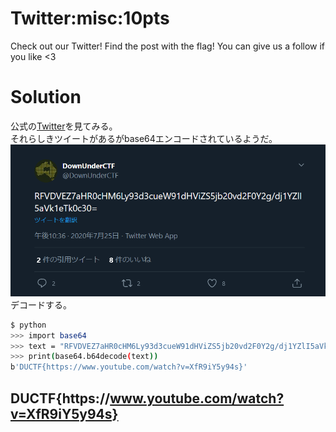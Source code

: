 # Twitter:misc:10pts
Check out our Twitter! Find the post with the flag! You can give us a follow if you like <3  

# Solution
公式の[Twitter](https://twitter.com/DownUnderCTF)を見てみる。  
それらしきツイートがあるがbase64エンコードされているようだ。  
![twitter.png](images/twitter.png)  
デコードする。  
```bash
$ python
>>> import base64
>>> text = "RFVDVEZ7aHR0cHM6Ly93d3cueW91dHViZS5jb20vd2F0Y2g/dj1YZlI5aVk1eTk0c30="
>>> print(base64.b64decode(text))
b'DUCTF{https://www.youtube.com/watch?v=XfR9iY5y94s}'
```

## DUCTF{https&#58;//www.youtube.com/watch?v=XfR9iY5y94s}